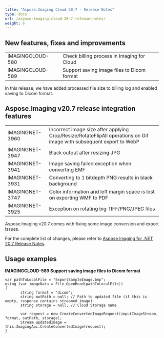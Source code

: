 ```yaml
---
title: "Aspose.Imaging Cloud 20.7 - Release Notes"
type: docs
url: /aspose-imaging-cloud-20-7-release-notes/
weight: 6
---
```


## **New features, fixes and improvements**
|     |     |
| --- | --- |
|IMAGINGCLOUD-580|Check billing process in Imaging for Cloud|
|IMAGINGCLOUD-589|Support saving image files to Dicom format|

In this release, we have added processed file size to billing log and enabled saving to Dicom format.

## **Aspose.Imaging v20.7 release integration features**
|     |     |
| --- | --- |
|IMAGINGNET-3960|Incorrect image size after applying Crop/Resize/RotateFlipAll operations on Gif image with subsequent export to WebP|
|IMAGINGNET-3947|Black output after resizing JPG|
|IMAGINGNET-3941|Image saving failed exception when converting EMF|
|IMAGINGNET-3931|Converting to 1 bitdepth PNG results in black background|
|IMAGINGNET-3747|Color information and left margin space is lost on exporting WMF to PDF|
|IMAGINGNET-3925|Exception on rotating big TIFF/PNG/JPEG files|

Aspose.Imaging v20.7 comes with fixing some image conversion and export issues.

For the complete list of changes, please refer to [Aspose.Imaging for .NET 20.7 Release Notes](https://docs.aspose.com/display/imagingnet/Aspose.Imaging+for+.NET+20.7+-+Release+notes).

## **Usage examples**

**IMAGINGCLOUD-589 Support saving image files to Dicom format**

```
var pathToLocalFile = "ExportSampleImage.bmp";
using (var imageData = File.OpenRead(pathToLocalFile))
{
       string format = "dicom";
       string outPath = null; // Path to updated file (if this is empty, response contains streamed image)
       string storage = null; // Cloud Storage name

       var request = new CreateConvertedImageRequest(inputImageStream, format, outPath, storage);
       Stream updatedImage = this.ImagingApi.CreateConvertedImage(request);
}
```
